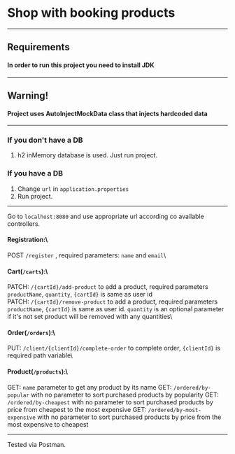 # Shop with booking products
***

## Requirements
#### In order to run this project you need to install JDK
***
## Warning!
#### Project uses AutoInjectMockData class that injects hardcoded data
***

### If you don't have a DB
1. h2 inMemory database is used. Just run project.

### If you have a DB
1. Change `url` in `application.properties`
2. Run project.
***

Go to `localhost:8080` and use appropriate url according co available controllers.

#### Registration:\
POST `/register` , required parameters: `name` and `email`\
#### Cart(`/carts`):\
PATCH: `/{cartId}/add-product` to add a product, required parameters `productName`, `quantity`, `{cartId}` is same as user id\
PATCH: `/{cartId}/remove-product` to add a product, required parameters `productName`, `{cartId}` is same as user id. `quantity` is an optional parameter if it's not set product will be removed with any quantities\
#### Order(`/orders`):\
PUT: `/client/{clientId}/complete-order` to complete order, `{clientId}` is required path variable\
####  Product(`/products`):\
GET: `name` parameter to get any product by its name
GET: `/ordered/by-popular` with no parameter to sort purchased products by popularity
GET: `/ordered/by-cheapest` with no parameter to sort purchased products by price from cheapest to the most expensive
GET: `/ordered/by-most-expensive` with no parameter to sort purchased products by price from the most expensive to cheapest

***

Tested via Postman.
